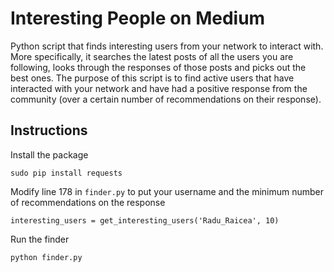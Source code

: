 # Interesting People on Medium

Python script that finds interesting users from your network to interact with. More specifically, it searches the latest posts of all the users you are following, looks through the responses of those posts and picks out the best ones. The purpose of this script is to find active users that have interacted with your network and have had a positive response from the community (over a certain number of recommendations on their response).

## Instructions

Install the package

    sudo pip install requests

Modify line 178 in `finder.py` to put your username and the minimum number of recommendations on the response

    interesting_users = get_interesting_users('Radu_Raicea', 10)

Run the finder

    python finder.py